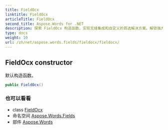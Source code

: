 ```yaml
---
title: FieldOcx
linktitle: FieldOcx
articleTitle: FieldOcx
second_title: Aspose.Words for .NET
description: 探索 FieldOcx 构造函数，实现无缝集成和自定义的首选解决方案。解锁强大功能，获得最佳性能！
type: docs
weight: 10
url: /zh/net/aspose.words.fields/fieldocx/fieldocx/
---
```

## FieldOcx constructor

默认构造函数。

```csharp
public FieldOcx()
```

### 也可以看看

* class [FieldOcx](../)
* 命名空间 [Aspose.Words.Fields](../../../aspose.words.fields/)
* 部件 [Aspose.Words](../../../)
